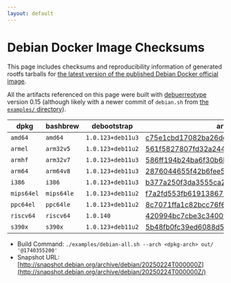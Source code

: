 ```yaml
---
layout: default
---
```


# Debian Docker Image Checksums

This page includes checksums and reproducibility information of generated rootfs tarballs for [the latest version of the published Debian Docker official image](https://hub.docker.com/_/debian).

All the artifacts referenced on this page were built with [debuerreotype](https://github.com/debuerreotype/debuerreotype) version 0.15 (although likely with a newer commit of `debian.sh` from [the `examples/` directory](https://github.com/debuerreotype/debuerreotype/tree/master/examples)).

| dpkg | bashbrew | debootstrap | artifacts |
| - | - | - | - |
| `amd64` | `amd64` | `1.0.123+deb11u3` | [c75e1cbd17082ba26de19b4a979aab7e7b4dccd9](https://github.com/debuerreotype/docker-debian-artifacts/tree/c75e1cbd17082ba26de19b4a979aab7e7b4dccd9) |
| `armel` | `arm32v5` | `1.0.123+deb11u2` | [561f5827807fd32a244f7bc8125fa9198645018d](https://github.com/debuerreotype/docker-debian-artifacts/tree/561f5827807fd32a244f7bc8125fa9198645018d) |
| `armhf` | `arm32v7` | `1.0.123+deb11u3` | [586ff194b24ba6f30b6b36bf913a06314b9a5555](https://github.com/debuerreotype/docker-debian-artifacts/tree/586ff194b24ba6f30b6b36bf913a06314b9a5555) |
| `arm64` | `arm64v8` | `1.0.123+deb11u3` | [2876044655f42b6fee5e84ff361e4ac100bae411](https://github.com/debuerreotype/docker-debian-artifacts/tree/2876044655f42b6fee5e84ff361e4ac100bae411) |
| `i386` | `i386` | `1.0.123+deb11u3` | [b377a250f3da3555ca2f2a8eb6ff7e949f614dc4](https://github.com/debuerreotype/docker-debian-artifacts/tree/b377a250f3da3555ca2f2a8eb6ff7e949f614dc4) |
| `mips64el` | `mips64le` | `1.0.123+deb11u2` | [f7a2fd553fb619138672d9d8d48e7ce658e8e6bf](https://github.com/debuerreotype/docker-debian-artifacts/tree/f7a2fd553fb619138672d9d8d48e7ce658e8e6bf) |
| `ppc64el` | `ppc64le` | `1.0.123+deb11u2` | [8c7071ffa1c82bcc76f6cd361232e32bd85febfb](https://github.com/debuerreotype/docker-debian-artifacts/tree/8c7071ffa1c82bcc76f6cd361232e32bd85febfb) |
| `riscv64` | `riscv64` | `1.0.140` | [420994bc7cbe3c3400f7fd4ea2918210ef45df66](https://github.com/debuerreotype/docker-debian-artifacts/tree/420994bc7cbe3c3400f7fd4ea2918210ef45df66) |
| `s390x` | `s390x` | `1.0.123+deb11u2` | [5b48fb0fc39ed6088d54f6342c72f016e68fd707](https://github.com/debuerreotype/docker-debian-artifacts/tree/5b48fb0fc39ed6088d54f6342c72f016e68fd707) |

- Build Command: `./examples/debian-all.sh --arch <dpkg-arch> out/ '@1740355200'`
- Snapshot URL: [http://snapshot.debian.org/archive/debian/20250224T000000Z](http://snapshot.debian.org/archive/debian/20250224T000000Z/)

